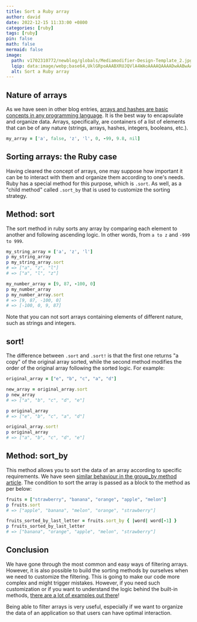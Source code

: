 ```yaml
---
title: Sort a Ruby array
author: david
date: 2022-12-15 11:33:00 +0800
categories: [ruby]
tags: [ruby]
pin: false
math: false
mermaid: false
image:
  path: v1702310772/newblog/globals/Mediamodifier-Design-Template_2.jpg
  lqip: data:image/webp;base64,UklGRpoAAABXRUJQVlA4WAoAAAAQAAAADwAABwAAQUxQSDIAAAARL0AmbZurmr57yyIiqE8oiG0bejIYEQTgqiDA9vqnsUSI6H+oAERp2HZ65qP/VIAWAFZQOCBCAAAA8AEAnQEqEAAIAAVAfCWkAALp8sF8rgRgAP7o9FDvMCkMde9PK7euH5M1m6VWoDXf2FkP3BqV0ZYbO6NA/VFIAAAA
  alt: Sort a Ruby array
---
```


## Nature of arrays

As we have seen in other blog entries, [arrays and hashes are basic concepts in any programming language](https://bootrails.com/blog/how-to-define-and-use-a-ruby-hash/). It is the best way to encapsulate and organize data. Arrays, specifically, are containers of a list of elements that can be of any nature (strings, arrays, hashes, integers, booleans, etc.).

```ruby
my_array = ['a', false, 'z', 'l', 0, -99, 9.8, nil]
```

## Sorting arrays: the Ruby case

Having cleared the concept of arrays, one may suppose how important it can be to interact with them and organize them according to one's needs. Ruby has a special method for this purpose, which is `.sort`. As well, as a "child method" called `.sort_by` that is used to customize the sorting strategy.

## Method: sort

The sort method in ruby sorts any array by comparing each element to another and following ascending logic. In other words, from `a to z` and `-999 to 999`.

```ruby
my_string_array = ['a', 'z', 'l']
p my_string_array
p my_string_array.sort
# => ["a", "z", "l"]
# => ["a", "l", "z"]

my_number_array = [9, 87, -100, 0]
p my_number_array
p my_number_array.sort
# => [9, 87, -100, 0]
# => [-100, 0, 9, 87]
```

Note that you can not sort arrays containing elements of different nature, such as strings and integers.

## sort!

The difference between `.sort` and `.sort!` is that the first one returns "a copy" of the original array sorted, while the second method modifies the order of the original array following the sorted logic. For example:

```ruby
original_array = ["e", "b", "c", "a", "d"]

new_array = original_array.sort
p new_array
# => ["a", "b", "c", "d", "e"]

p original_array
# => ["e", "b", "c", "a", "d"]

original_array.sort!
p original_array
# => ["a", "b", "c", "d", "e"]
```

## Method: sort_by

This method allows you to sort the data of an array according to specific requirements. We have seen [similar behaviour in the group_by method article](https://bootrails.com/blog/ruby-group-by-or-rails-group-by/). The condition to sort the array is passed as a block to the method as per below:

```ruby
fruits = ["strawberry", "banana", "orange", "apple", "melon"]
p fruits.sort
# => ["apple", "banana", "melon", "orange", "strawberry"]

fruits_sorted_by_last_letter = fruits.sort_by { |word| word[-1] }
p fruits_sorted_by_last_letter
# => ["banana", "orange", "apple", "melon", "strawberry"]
```

## Conclusion

We have gone through the most common and easy ways of filtering arrays. However, it is also possible to build the sorting methods by ourselves when we need to customize the filtering. This is going to make our code more complex and might trigger mistakes. However, if you need such customization or if you want to understand the logic behind the built-in methods, <a href="https://akashkinwad.medium.com/how-to-sort-an-array-without-using-sort-method-in-ruby-8cd733acbd8d" target="_blank" >there are a lot of examples out there</a>!

Being able to filter arrays is very useful, especially if we want to organize the data of an application so that users can have optimal interaction.